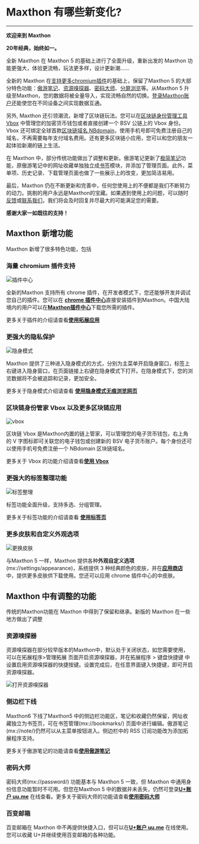 # Maxthon 有哪些新变化?
*****

**欢迎来到 Maxthon**

**20年经典，始终如一。**

全新 Maxthon 在 Maxthon 5 的基础上进行了全面升级，重新出发的 Maxthon 功能更强大，体验更流畅，玩法更多样，设计更新潮……

全新的 Maxthon 在<font color=#0062CC>[支持更多chromium插件](12-extend.md)</font>的基础上，保留了Maxthon 5 的大部分特色功能：<font color=#0062CC>[傲游笔记](08-mxnote)</font>、<font color=#0062CC>[资源嗅探器](#资源嗅探器)</font>、<font color=#0062CC>[密码大师](10-password.md)</font>、<font color=#0062CC>[分屏浏览](05-browse?id=网页缩放与全屏、分屏模式)</font>等。从Maxthon 5 升级至Maxthon，您的数据将被全量导入，实现流畅自然的切换。<font color=#0062CC>[登录Maxthon账户](02-privacy)</font>还能使您在不同设备之间实现数据互通。

另外, Maxthon 还引领潮流，新增了区块链玩法。您可以在<font color=#0062CC>[区块链身份管理工具 Vbox](11-vbox)</font> 中管理您的加密货币钱包或者直接创建一个 BSV 公链上的 Vbox 身份。Vbox 还可绑定全球首款<font color=#0062CC>[区块链域名 NBdomain](11-vbox?id=-申请免费nb域名)</font>，使用手机号即可免费注册自己的域名，不再需要每年支付域名费用。还有更多区块链小应用，您可以和您的朋友一起体验新潮的链上生活。

在 Maxthon 中，部分传统功能做出了调整和更新。傲游笔记更新了<font color=#0062CC>[极简笔记](09-fastnote)</font>功能，原傲游笔记中的网址收藏单独独立成<font color=#0062CC>[书签](07-bookmark)</font>模块，并添加了管理页面。此外，菜单项、历史记录、下载管理页面也做了一些展示上的改变，更加简洁易用。

最后，Maxthon 仍在不断更新和完善中，任何您使用上的不便都是我们不断努力的动力。挑剔的用户永远是Maxthon的宝藏。如果遇到使用上的问题，可以随时[反馈](https://www.maxthon.cn/mx/bug/post/)或[联系我们](https://www.maxthon.com/contact/)，我们将会及时回复并尽最大的可能满足您的需要。

**感谢大家一如既往的支持！**



## Maxthon 新增功能

Maxthon 新增了很多特色功能，包括

### 海量 chromium 插件支持

![插件中心](images/插件中心.gif "=85%,85%")

全新的Maxthon 支持所有 chrome 插件，在开发者模式下，您还能够开发并调试您自己的插件。您可以在 [**chrome 插件中心**](https://chrome.google.com/webstore/category/extensions)直接安装插件到Maxthon。中国大陆境内的用户可以在[**Maxthon插件中心**](https://webstore.maxthon.cn/)下载您所需的插件。

更多关于插件的介绍请查看[**使用拓展应用**](12-extend)

### 更强大的隐私保护

![隐身模式](images/隐身模式.gif "=85%,85%")

Maxthon 提供了三种进入隐身模式的方式，分别为主菜单开启隐身窗口，标签上右键进入隐身窗口，在页面链接上右键在隐身模式下打开。在隐身模式下，您的浏览数据将不会被追踪和记录，更加安全。

更多关于隐身模式介绍请查看 [**使用隐身模式无痕浏览网页**](05-browse?id=使用隐身模式无痕浏览网页)

### 区块链身份管家 Vbox 以及更多区块链应用

![vbox](images/vboxzh.gif "=85%,85%")

区块链 Vbox 是Maxthon内置的链上管家，可以管理您的电子货币钱包，右上角的 V 字图标即可关联您的电子钱包或创建新的 BSV 电子货币账户。每个身份还可以使用手机号免费注册一个 NBdomain 区块链域名。

更多关于 Vbox 的功能介绍请查看[**使用 Vbox**](11-vbox)

### 更强大的标签整理功能

![标签整理](images/标签分组.gif "=85%,85%")

标签功能全面升级，支持多选、分组管理。

更多关于标签功能的介绍请查看 [**使用标签页**](04-tab)

### 更多皮肤和自定义外观选项

![更换皮肤](images/皮肤.gif "=85%, 85%")

与Maxthon 5 一样，Maxthon 提供各种**外观自定义选项**(mx://settings/appearance)，系统提供 3 种经典颜色的皮肤，并在[**应用商店**](https://webstore.maxthon.cn/)中，提供更多皮肤供下载使用。您还可以应用 chrome 插件中心的中皮肤。



## Maxthon 中有调整的功能

传统的Maxthon功能在 Maxthon 中得到了保留和继承。新版的 Maxthon 在一些地方做出了调整

### 资源嗅探器

资源嗅探器在部分较早版本的Maxthon中，默认处于关闭状态，如您需要使用，可以在拓展程序>管理拓展 页面开启资源嗅探器，并在拓展程序 > 键盘快捷键 中设置启用资源嗅探器的快捷按键。设置完成后，在任意界面键入快捷键，即可开启资源嗅探器。

![打开资源嗅探器](images/资源嗅探器.gif "=85%, 85%")

### 侧边栏下线

Maxthon6 下线了Maxthon5 中的侧边栏功能区，笔记和收藏仍然保留，网址收藏独立为书签页，可在书签管理(mx://bookmarks/) 页面中进行编辑。傲游笔记(mx://note/)仍然可以从主菜单按钮进入。侧边栏中的 RSS 订阅功能改为添加拓展程序支持。

更多关于傲游笔记的功能请查看[**使用傲游笔记**](08-mxnote)

### 密码大师

密码大师(mx://password/) 功能基本与 Maxthon 5 一致，但 Maxthon 中通用身份信息功能暂时不可用。但您在Maxthon 5 中的数据并未丢失，仍然可登录[**U+账户 uu.me**](https://www.uu.me/) 在线查看。更多关于密码大师的功能请查看[**使用密码大师**](10-password)

### 百变邮箱

百变邮箱在 Maxthon 中不再提供快捷入口，但可以在[**U+账户 uu.me**](https://www.uu.me/) 在线使用。您可以收藏 U+并继续使用百变邮箱的各种功能。
